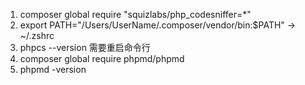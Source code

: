 1. composer global require "squizlabs/php_codesniffer=*"
2. export PATH="/Users/UserName/.composer/vendor/bin:$PATH" -> ~/.zshrc
3. phpcs --version 需要重启命令行
4. composer global require phpmd/phpmd
5. phpmd -version